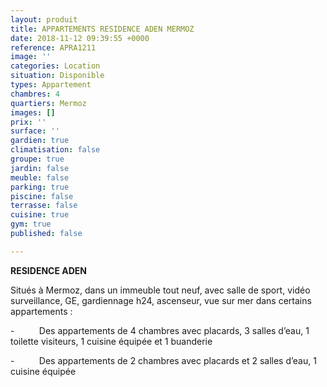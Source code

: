```yaml
---
layout: produit
title: APPARTEMENTS RESIDENCE ADEN MERMOZ
date: 2018-11-12 09:39:55 +0000
reference: APRA1211
image: ''
categories: Location
situation: Disponible
types: Appartement
chambres: 4
quartiers: Mermoz
images: []
prix: ''
surface: ''
gardien: true
climatisation: false
groupe: true
jardin: false
meuble: false
parking: true
piscine: false
terrasse: false
cuisine: true
gym: true
published: false

---
```

**RESIDENCE ADEN** 

Situés à Mermoz, dans un immeuble tout neuf, avec salle de sport, vidéo surveillance, GE, gardiennage h24, ascenseur, vue sur mer dans certains appartements :

\-          Des appartements de 4 chambres avec placards, 3 salles d’eau, 1 toilette visiteurs, 1 cuisine équipée et 1 buanderie

\-          Des appartements de 2 chambres avec placards et 2 salles d’eau, 1 cuisine équipée